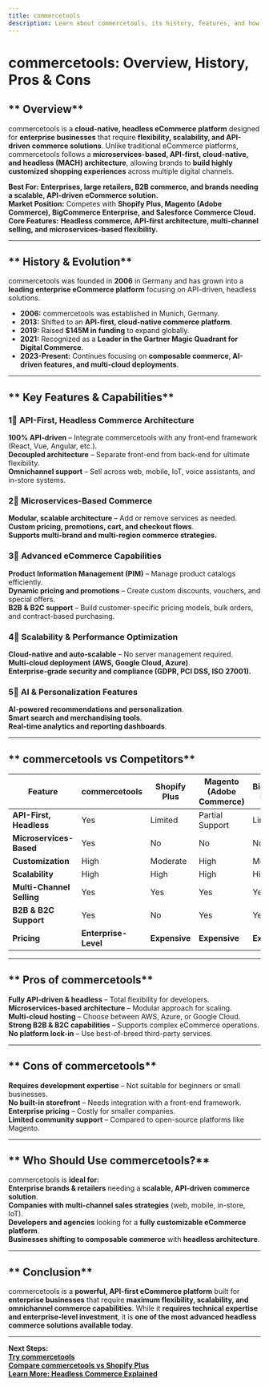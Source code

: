 ```yaml
---
title: commercetools  
description: Learn about commercetools, its history, features, and how it compares to other eCommerce platforms.  
---
```


# **commercetools: Overview, History, Pros & Cons**  

## ** Overview**  
commercetools is a **cloud-native, headless eCommerce platform** designed for **enterprise businesses** that require **flexibility, scalability, and API-driven commerce solutions**. Unlike traditional eCommerce platforms, commercetools follows a **microservices-based, API-first, cloud-native, and headless (MACH) architecture**, allowing brands to **build highly customized shopping experiences** across multiple digital channels.  

 **Best For:** **Enterprises, large retailers, B2B commerce, and brands needing a scalable, API-driven eCommerce solution.**  
 **Market Position:** Competes with **Shopify Plus, Magento (Adobe Commerce), BigCommerce Enterprise, and Salesforce Commerce Cloud.**  
 **Core Features:** **Headless commerce, API-first architecture, multi-channel selling, and microservices-based flexibility.**  

---

## ** History & Evolution**  
commercetools was founded in **2006** in Germany and has grown into a **leading enterprise eCommerce platform** focusing on API-driven, headless solutions.  

- **2006:** commercetools was established in Munich, Germany.  
- **2013:** Shifted to an **API-first, cloud-native commerce platform**.  
- **2019:** Raised **$145M in funding** to expand globally.  
- **2021:** Recognized as a **Leader in the Gartner Magic Quadrant for Digital Commerce**.  
- **2023-Present:** Continues focusing on **composable commerce, AI-driven features, and multi-cloud deployments**.  

---

## ** Key Features & Capabilities**  

### **1⃣ API-First, Headless Commerce Architecture**  
 **100% API-driven** – Integrate commercetools with any front-end framework (React, Vue, Angular, etc.).  
 **Decoupled architecture** – Separate front-end from back-end for ultimate flexibility.  
 **Omnichannel support** – Sell across web, mobile, IoT, voice assistants, and in-store systems.  

### **2⃣ Microservices-Based Commerce**  
 **Modular, scalable architecture** – Add or remove services as needed.  
 **Custom pricing, promotions, cart, and checkout flows**.  
 **Supports multi-brand and multi-region commerce strategies.**  

### **3⃣ Advanced eCommerce Capabilities**  
 **Product Information Management (PIM)** – Manage product catalogs efficiently.  
 **Dynamic pricing and promotions** – Create custom discounts, vouchers, and special offers.  
 **B2B & B2C support** – Build customer-specific pricing models, bulk orders, and contract-based purchasing.  

### **4⃣ Scalability & Performance Optimization**  
 **Cloud-native and auto-scalable** – No server management required.  
 **Multi-cloud deployment (AWS, Google Cloud, Azure)**.  
 **Enterprise-grade security and compliance (GDPR, PCI DSS, ISO 27001).**  

### **5⃣ AI & Personalization Features**  
 **AI-powered recommendations and personalization**.  
 **Smart search and merchandising tools**.  
 **Real-time analytics and reporting dashboards**.  

---

## ** commercetools vs Competitors**  

| Feature                   | commercetools | Shopify Plus | Magento (Adobe Commerce) | BigCommerce Enterprise | Salesforce Commerce Cloud |
|---------------------------|--------------|--------------|--------------------------|------------------------|--------------------------|
| **API-First, Headless**    |  Yes       |  Limited   |  Partial Support       |  Limited              |  Yes                   |
| **Microservices-Based**    |  Yes       |  No       |  No                    |  No                   |  Yes                   |
| **Customization**         |  High      |  Moderate  |  High                  |  Moderate              |  High                  |
| **Scalability**           |  High      |  High     |  High                  |  High                 |  High                  |
| **Multi-Channel Selling** |  Yes       |  Yes      |  Yes                   |  Yes                  |  Yes                   |
| **B2B & B2C Support**     |  Yes       |  No       |  Yes                   |  Yes                  |  Yes                   |
| **Pricing**               | **Enterprise-Level** | **Expensive** | **Expensive** | **Expensive** | **Enterprise-Level** |

---

## ** Pros of commercetools**  
 **Fully API-driven & headless** – Total flexibility for developers.  
 **Microservices-based architecture** – Modular approach for scaling.  
 **Multi-cloud hosting** – Choose between AWS, Azure, or Google Cloud.  
 **Strong B2B & B2C capabilities** – Supports complex eCommerce operations.  
 **No platform lock-in** – Use best-of-breed third-party services.  

---

## ** Cons of commercetools**  
 **Requires development expertise** – Not suitable for beginners or small businesses.  
 **No built-in storefront** – Needs integration with a front-end framework.  
 **Enterprise pricing** – Costly for smaller companies.  
 **Limited community support** – Compared to open-source platforms like Magento.  

---

## ** Who Should Use commercetools?**  
commercetools is **ideal for:**  
 **Enterprise brands & retailers** needing a **scalable, API-driven commerce solution**.  
 **Companies with multi-channel sales strategies** (web, mobile, in-store, IoT).  
 **Developers and agencies** looking for a **fully customizable eCommerce platform**.  
 **Businesses shifting to composable commerce** with **headless architecture**.  

---

## ** Conclusion**  
commercetools is a **powerful, API-first eCommerce platform** built for **enterprise businesses** that require **maximum flexibility, scalability, and omnichannel commerce capabilities**. While it **requires technical expertise and enterprise-level investment**, it is **one of the most advanced headless commerce solutions available today**.  

---

 **Next Steps:**  
 **[Try commercetools](https://commercetools.com/)**  
 **[Compare commercetools vs Shopify Plus](#)**  
 **[Learn More: Headless Commerce Explained](#)**  